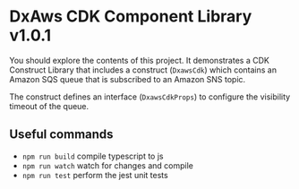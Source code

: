 # DxAws CDK Component Library v1.0.1

You should explore the contents of this project. It demonstrates a CDK Construct Library that includes a construct (`DxawsCdk`)
which contains an Amazon SQS queue that is subscribed to an Amazon SNS topic.

The construct defines an interface (`DxawsCdkProps`) to configure the visibility timeout of the queue.

## Useful commands

* `npm run build`   compile typescript to js
* `npm run watch`   watch for changes and compile
* `npm run test`    perform the jest unit tests
